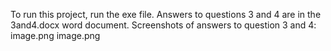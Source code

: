 To run this project, run the exe file.
Answers to questions 3 and 4 are in the 3and4.docx word document.
Screenshots of answers to question 3 and 4:
image.png
image.png